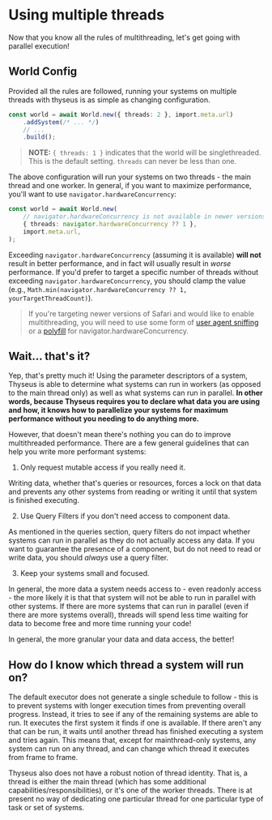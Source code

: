 # Using multiple threads

Now that you know all the rules of multithreading, let's get going with parallel
execution!

## World Config

Provided all the rules are followed, running your systems on multiple threads
with thyseus is as simple as changing configuration.

```ts
const world = await World.new({ threads: 2 }, import.meta.url)
	.addSystem(/* ... */)
	// ...
	.build();
```

> **NOTE:** `{ threads: 1 }` indicates that the world will be singlethreaded.
> This is the default setting. `threads` can never be less than one.

The above configuration will run your systems on two threads - the main thread
and one worker. In general, if you want to maximize performance, you'll want to
use `navigator.hardwareConcurrency`:

```ts
const world = await World.new(
	// navigator.hardwareConcurrency is not available in newer versions of Safari
	{ threads: navigator.hardwareConcurrency ?? 1 },
	import.meta.url,
);
```

Exceeding `navigator.hardwareConcurrency` (assuming it is available) **will
not** result in better performance, and in fact will usually result in _worse_
performance. If you'd prefer to target a specific number of threads without
exceeding `navigator.hardwareConcurrency`, you should clamp the value (e.g.,
`Math.min(navigator.hardwareConcurrency ?? 1, yourTargetThreadCount)`).

> If you're targeting newer versions of Safari and would like to enable
> multithreading, you will need to use some form of
> [user agent sniffing](https://developer.mozilla.org/en-US/docs/Web/HTTP/Browser_detection_using_the_user_agent)
> or a [polyfill](https://github.com/oftn-oswg/core-estimator) for
> navigator.hardwareConcurrency.

## Wait... that's it?

Yep, that's pretty much it! Using the parameter descriptors of a system, Thyseus
is able to determine what systems can run in workers (as opposed to the main
thread only) as well as what systems can run in parallel. **In other words,
because Thyseus requires you to declare what data you are using and how, it
knows how to parallelize your systems for maximum performance without you
needing to do anything more.**

However, that doesn't mean there's nothing you can do to improve multithreaded
performance. There are a few general guidelines that can help you write more
performant systems:

1.  Only request mutable access if you really need it.

Writing data, whether that's queries or resources, forces a lock on that data
and prevents any other systems from reading or writing it until that system is
finished executing.

2.  Use Query Filters if you don't need access to component data.

As mentioned in the queries section, query filters do not impact whether systems
can run in parallel as they do not actually access any data. If you want to
guarantee the presence of a component, but do not need to read or write data,
you should _always_ use a query filter.

3. Keep your systems small and focused.

In general, the more data a system needs access to - even readonly access - the
more likely it is that that system will not be able to run in parallel with
other systems. If there are more systems that can run in parallel (even if there
are more systems overall), threads will spend less time waiting for data to
become free and more time running your code!

In general, the more granular your data and data access, the better!

## How do I know which thread a system will run on?

The default executor does not generate a single schedule to follow - this is to
prevent systems with longer execution times from preventing overall progress.
Instead, it tries to see if any of the remaining systems are able to run. It
executes the first system it finds if one is available. If there aren't any that
can be run, it waits until another thread has finished executing a system and
tries again. This means that, except for mainthread-only systems, any system can
run on any thread, and can change which thread it executes from frame to frame.

Thyseus also does not have a robust notion of thread identity. That is, a thread
is either the main thread (which has some additional
capabilities/responsibilities), or it's one of the worker threads. There is at
present no way of dedicating one particular thread for one particular type of
task or set of systems.
